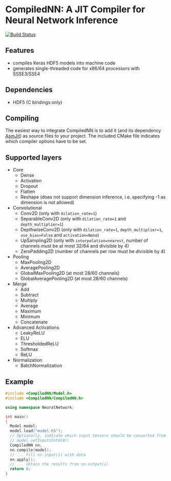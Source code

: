 # CompiledNN: A JIT Compiler for Neural Network Inference
[![Build Status](https://travis-ci.org/bhuman/CompiledNN.svg?branch=master)](https://travis-ci.org/bhuman/CompiledNN)

## Features
- compiles Keras HDF5 models into machine code
- generates single-threaded code for x86/64 processors with SSSE3/SSE4

## Dependencies
- HDF5 (C bindings only)

## Compiling
The easiest way to integrate CompiledNN is to add it (and its dependency [AsmJit](https://github.com/asmjit/asmjit)) as source files to your project.
The included CMake file indicates which compiler options have to be set.

## Supported layers
- Core
  - Dense
  - Activation
  - Dropout
  - Flatten
  - Reshape (does not support dimension inference, i.e. specifying -1 as dimension is not allowed)
- Convolutional
  - Conv2D (only with `dilation_rate=1`)
  - SeparableConv2D (only with `dilation_rate=1` and `depth_multiplier=1`)
  - DepthwiseConv2D (only with `dilation_rate=1`, `depth_multiplier=1`, `use_bias=False` and `activation=None`)
  - UpSampling2D (only with `interpolation=nearest`, number of channels must be at most 32/64 and divisible by 4)
  - ZeroPadding2D (number of channels per row must be divisible by 4)
- Pooling
  - MaxPooling2D
  - AveragePooling2D
  - GlobalMaxPooling2D (at most 28/60 channels)
  - GlobalAveragePooling2D (at most 28/60 channels)
- Merge
  - Add
  - Subtract
  - Multiply
  - Average
  - Maximum
  - Minimum
  - Concatenate
- Advanced Activations
  - LeakyReLU
  - ELU
  - ThresholdedReLU
  - Softmax
  - ReLU
- Normalization
  - BatchNormalization

## Example

```cpp
#include <CompiledNN/Model.h>
#include <CompiledNN/CompiledNN.h>

using namespace NeuralNetwork;

int main()
{
  Model model;
  model.load("model.h5");
  // Optionally, indicate which input tensors should be converted from unsigned chars to floats in the beginning.
  // model.setInputUInt8(0);
  CompiledNN nn;
  nn.compile(model);
  // ... fill nn.input(i) with data
  nn.apply();
  // ... obtain the results from nn.output(i)
  return 0;
}
```
